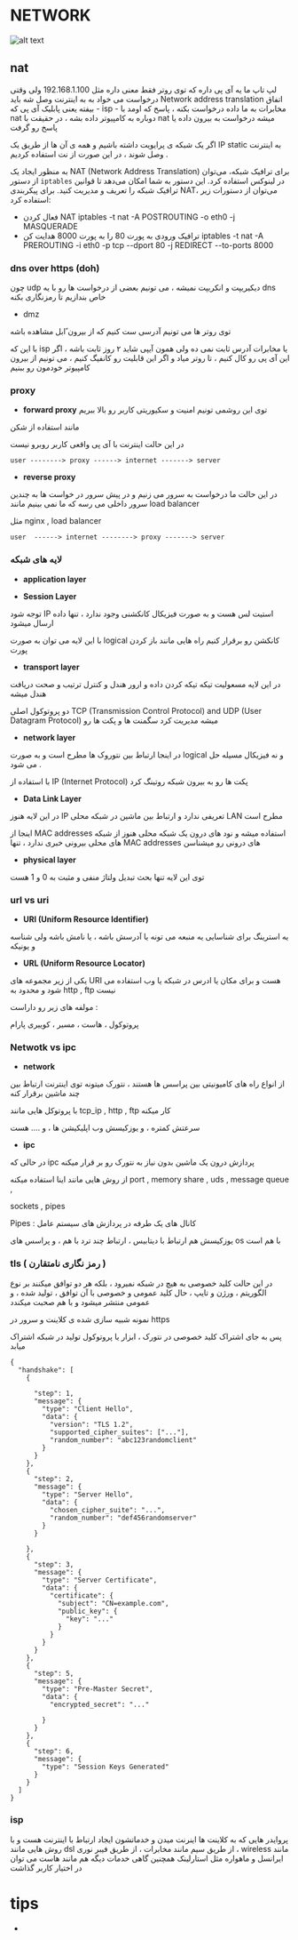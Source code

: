 
# NETWORK

![alt text](https://github.com/seyedmo30/Tips/blob/main/static/network.png)
## nat


لپ تاپ ما یه آی پی داره که توی روتر فقط معنی داره مثل 192.168.1.100 ولی وقتی درخواست می خواد به به اینترنت وصل شه باید Network address translation اتفاق بیفته یعنی پابلیک آی پی که  - isp - مخابرات به ما داده درخواست بکنه ، پاسخ که اومد با nat  دوباره به کامپیوتر داده بشه ، در حقیقت با nat میشه درخواست به بیرون داده یا پاسخ رو گرفت


اگر یک شبکه ی پرایویت داشته باشیم و همه ی آن ها از طریق یک IP static به اینترنت وصل شوند ، در این صورت از نت استفاده کردیم .


به منظور ایجاد یک NAT (Network Address Translation) برای ترافیک شبکه، می‌توان از دستور `iptables` در لینوکس استفاده کرد. این دستور به شما امکان می‌دهد تا
 قوانین ترافیک شبکه را تعریف و مدیریت کنید.
 برای پیکربندی NAT، می‌توان از دستورات زیر استفاده کرد:
 + فعال کردن NAT
 iptables -t nat -A POSTROUTING -o eth0 -j MASQUERADE
 + ترافیک ورودی به پورت 80 را به پورت 8000 هدایت کن
 iptables -t nat -A PREROUTING -i eth0 -p tcp --dport 80 -j REDIRECT --to-ports 8000

### dns over https (doh)

چون udp  دیکیریپت و انکریپت نمیشه ، می تونیم بعضی از درخواست ها رو با یه dns  خاص بندازیم تا رمزنگاری بکنه

+ dmz

توی روتر ها می تونیم آدرسی ست کنیم که از بیرون ًابل مشاهده باشه

با این که isp  یا مخابرات آدرس ثابت نمی ده ولی همون آیپی شاید ۲ روز ثابت باشه ، اگر این آی پی رو کال کنیم ، تا روتر میاد و اگر این قابلیت رو کانفیگ کنیم ، می تونیم از بیرون کامپیوتر خودمون رو ببنیم


### proxy

+ **forward proxy**
توی این روشمی تونیم امنیت و سکیوریتی کاربر رو بالا ببریم

مانند استفاده از شکن 

در این حالت اینترنت با آی پی واقعی کاربر روبرو نیست

```
user --------> proxy ------> internet -------> server

```

+ **reverse proxy**

در این حالت ما درخواست به سرور می زنیم و در پیش سرور در خواست ها به چندین سرور داخلی می رسه که ما نمی بینیم مانند load balancer

مثل nginx , load balancer

```
user  ------> internet --------> proxy -------> server

```


### لایه های شبکه

+ **application layer**

+ **Session Layer** 

توجه شود IP استیت لس هست و به صورت فیزیکال کانکشنی وجود ندارد ، تنها داده ارسال میشود

با این لایه می توان به صورت logical  کانکشن رو برقرار کنیم راه هایی مانند باز کردن پورت 


+ **transport layer**

در این لایه مسعولیت تیکه تیکه کردن داده و ارور هندل و کنترل ترتیب و صحت دریافت هندل میشه

دو پروتوکول اصلی TCP (Transmission Control Protocol) and UDP (User Datagram Protocol) میشه مدیریت کرد سگمنت ها و پکت ها رو
+ **network layer**

در اینجا ارتباط بین نتوروک ها مطرح است و به صورت logical  و نه فیزیکال مسيله حل می شود . 

با استفاده از  IP (Internet Protocol) پکت ها رو به بیرون شبکه روتینگ کرد

+ **Data Link Layer**

در این لایه هنوز IP تعریفی ندارد و ارتباط بین ماشین در شبکه محلی LAN مطرح است

اینجا از MAC addresses استفاده میشه و نود های درون یک شبکه محلی هنوز از شبکه های محلی بیرونی خبری ندارد ، تنها MAC addresses های درونی رو میشناسن

+ **physical layer**

توی این لایه تنها بحث تبدیل ولتاژ منفی و مثبت به 0 و 1 هست


### url vs uri

+ **URI (Uniform Resource Identifier)**

یه استرینگ برای شناسایی یه منبعه می تونه یا آدرسش باشه ، یا نامش باشه ولی شناسه و یونیکه

+ **URL (Uniform Resource Locator)**

یکی از زیر مجموعه های URI هست و برای مکان یا ادرس در شبکه یا وب استفاده می شود و محدود به http , ftp  نیست

مولفه های زیر رو داراست :

پروتوکول ، هاست ، مسیر ، کوییری پارام



### Netwotk vs ipc

+ **network**

از انواع راه های کامیونیتی بین پراسس ها هستند ،
نتورک میتونه توی اینترنت ارتباط بین چند ماشین برقرار کنه

 با پروتوکل هایی مانند
 tcp_ip , http , ftp کار میکنه

سرعتش کمتره ، و یوزکیسش وب اپلیکیشن ها ، و .... هست

+ **ipc**


در حالی که ipc پردازش درون یک ماشین بدون نیاز به نتورک رو بر قرار میکنه

از روش هایی مانند اینا استفاده میکنه port , memory share , uds , message queue , 

sockets , pipes

Pipes :
کانال های یک طرفه در پردازش های سیستم عامل

یوزکیسش هم ارتباط با دیتابیس ، ارتباط چند ترد با هم ، و پراسس های os با هم است



### tls ( رمز نگاری نامتقارن )

در این حالت کلید خصوصی به هیچ در شبکه نمیرود ، بلکه هر دو توافق میکنند بر نوع الگوریتم ، ورژن و تایپ ، حال کلید عمومی و خصوصی با آن توافق ، تولید شده ، و عمومی منتشر میشود و با هم صحبت میکندد

نمونه شبیه سازی شده ی کلاینت و سرور در https 

پس به جای اشتراک کلید خصوصی در نتورک ، ابزار یا پروتوکول تولید در شبکه اشتراک میابد


```
{
  "handshake": [
    {

      "step": 1,
      "message": {
        "type": "Client Hello",
        "data": { 
          "version": "TLS 1.2",
          "supported_cipher_suites": ["..."],
          "random_number": "abc123randomclient"
        }
      }
    },
    {
      "step": 2,
      "message": {
        "type": "Server Hello",
        "data": {
          "chosen_cipher_suite": "...",
          "random_number": "def456randomserver"
        }
      }

    },
    {
      "step": 3,
      "message": {
        "type": "Server Certificate",
        "data": {
          "certificate": {
            "subject": "CN=example.com",
            "public_key": {
              "key": "..."
            }
          }
        }
      }
    },
    {
      "step": 5,
      "message": {
        "type": "Pre-Master Secret",
        "data": {
          "encrypted_secret": "..."

        }
      }
    },
    {
      "step": 6,
      "message": {
        "type": "Session Keys Generated"
      }
    }
  ]
}
```

### isp

پروایدر هایی که به کلاینت ها اینرنت میدن و خدماتشون ایجاد ارتباط با اینترنت هست
و با روش هایی مانند dsl از طریق سیم مانند مخابرات ، از طریق فیبر نوری ، wireless مانند ایرانسل و ماهواره مثل استارلینک
همچنین گاهی خدمات دیگه هم مانند هاست می توان  در اختیار کاربر گذاشت



# tips

+ 